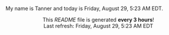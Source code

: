 My name is Tanner and today is Friday, August 29, 5:23 AM EDT.

<p align="center">This <i>README</i> file is generated <b>every 3 hours</b>!</br>Last refresh: Friday, August 29, 5:23 AM EDT<br /></p>
